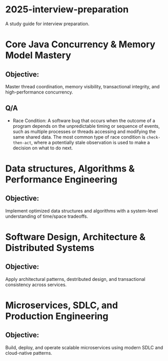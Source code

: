 # 2025-interview-preparation
A study guide for interview preparation.

# Core Java Concurrency & Memory Model Mastery
## Objective:
Master thread coordination, memory visibility, transactional integrity, and high-performance concurrency.


## Q/A
- Race Condition: A software bug that occurs when the outcome of a program depends on the unpredictable timing or sequence of events, such as multiple processes or threads accessing and modifying the same shared data. The most common type of race condition is `check-then-act`, where a potentially stale observation is used to make a decision on what to do next.

# Data structures, Algorithms & Performance Engineering
## Objective:
Implement optimized data structures and algorithms with a system-level understanding of time/space tradeoffs.

# Software Design, Architecture & Distributed Systems
## Objective:
Apply architectural patterns, destributed design, and transactional consistency across services.

# Microservices, SDLC, and Production Engineering
## Objective:
Build, deploy, and operate scalable microservices using modern SDLC and cloud-native patterns.
